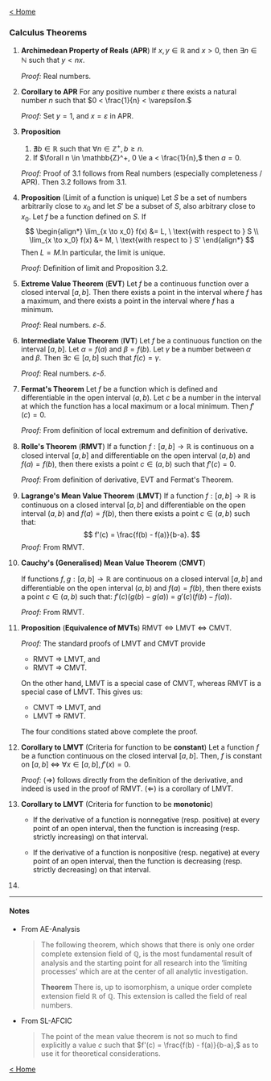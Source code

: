 [< Home](/index.html)



### Calculus Theorems



1. **Archimedean Property of Reals** (**APR**)
   If $x,y \in \mathbb{R}$ and $x>0,$ then $\exists n\in \mathbb{N}$ such that $y < nx.$​

   *Proof:*
   Real numbers.

   

2. **Corollary to APR** 
   For any positive number $\varepsilon$ there exists a natural number $n$ such that $0 < \frac{1}{n} < \varepsilon.$​

   *Proof:*
   Set $y = 1,$ and $x = \varepsilon$​ in APR.

   

3. **Proposition**

   1. $\nexists b \in \mathbb{R}$ such that $\forall n \in \mathbb{Z}^+, b \ge n.$
   2. If $\forall n \in \mathbb{Z}^+, 0 \le a < \frac{1}{n},$ then $a = 0.$​

   *Proof:*
   Proof of 3.1 follows from Real numbers (especially completeness / APR). Then 3.2 follows from 3.1.

   

4. **Proposition** (Limit of a function is unique)
   Let $S$ be a set of numbers arbitrarily close to $x_0$ and let $S'$ be a subset of $S$, also arbitrary close to $x_0.$ Let $f$ be a function defined on $S.$ If
   $$
   \begin{align*}
   \lim_{x \to x_0} f(x) &= L, \ \text{with respect to } S \\
   \lim_{x \to x_0} f(x) &= M, \ \text{with respect to } S'
   \end{align*}
   $$
   Then $L = M.$​ In particular, the limit is unique.

   *Proof:*
   Definition of limit and Proposition 3.2.

   

5. **Extreme Value Theorem** (**EVT**)
   Let $f$ be a continuous function over a closed interval $[a,b].$ Then there exists a point in the interval where $f$ has a maximum, and there exists a point in the interval where $f$​​ has a minimum. 

   *Proof:* 
   Real numbers. $\varepsilon$-$\delta.$​ 

   

6. **Intermediate Value Theorem** (**IVT**)
   Let $f$ be a continuous function on the interval $[a,b].$ Let $\alpha = f(a)$ and $\beta = f(b).$ Let $\gamma$ be a number between $\alpha$ and $\beta.$  Then $\exists c \in [a,b]$ such that $f(c) = \gamma.$

   *Proof:* 
   Real numbers. $\varepsilon$-$\delta.$

   

7. **Fermat's Theorem**
   Let $f$ be a function which is defined and differentiable in the open interval $(a,b).$ Let $c$ be a number in the interval at which the function has a local maximum or a local minimum. Then $f'(c) = 0.$ 

   *Proof:* 
   From definition of local extremum and definition of derivative.

   

8. **Rolle's Theorem** (**RMVT**)
   If a function $f : [a, b] → \mathbb{R}$ is continuous on a closed interval $[a, b]$ and differentiable on the open interval $(a, b)$ and $f (a) = f (b),$ then there exists a point $c \in (a, b)$ such that $f'(c) = 0.$

   *Proof:* 
   From definition of derivative, EVT and Fermat's Theorem.

   

9. **Lagrange's Mean Value Theorem** (**LMVT**)
   If a function $f : [a, b] → \mathbb{R}$ is continuous on a closed interval $[a, b]$ and differentiable on the open interval $(a, b)$ and $f (a) = f (b),$ then there exists a point $c \in (a, b)$ such that: 
   $$
   f'(c) = \frac{f(b) - f(a)}{b-a}.
   $$
   *Proof:* 
   From RMVT.

   

10. **Cauchy's (Generalised) Mean Value Theorem** (**CMVT**)

    If functions $f, g : [a, b] → \mathbb{R}$ are continuous on a closed interval $[a, b]$ and differentiable on the open interval $(a, b)$ and $f (a) = f (b),$ then there exists a point $c \in (a, b)$ such that: $f'(c)(g(b) - g(a))$ $=$ $g'(c)(f(b) - f(a)).$​

    *Proof:* 
    From RMVT.

    

11. **Proposition** (**Equivalence of MVTs**)
    RMVT $\Leftrightarrow$ LMVT $\Leftrightarrow$​​​ CMVT.

    *Proof:* The standard proofs of LMVT and CMVT provide

    * RMVT $\Rightarrow$ LMVT, and
    * RMVT $\Rightarrow$ CMVT.

    On the other hand, LMVT is a special case of CMVT, whereas RMVT is a special case of LMVT. This gives us:

    * CMVT $\Rightarrow$ LMVT, and
    * LMVT $\Rightarrow$ RMVT.

    The four conditions stated above complete the proof.

    

12. **Corollary to LMVT** (Criteria for function to be **constant**)
    Let a function $f$ be a function continuous on the closed interval $[a, b].$ Then,
    $f$ is constant on $[a,b$] $\iff$ $\forall x \in [a,b], f'(x) = 0.$

    *Proof:* 
    $(\Rightarrow)$ follows directly from the definition of the derivative, and indeed is used in the proof of RMVT.
    $(\Leftarrow)$​​ is a corollary of LMVT.

    

13. **Corollary to LMVT** (Criteria for function to be **monotonic**)

    * If the derivative of a function is nonnegative (resp. positive) at every point of an open interval, then the function is increasing (resp. strictly increasing) on that interval.

    * If the derivative of a function is nonpositive (resp. negative) at every point of an open interval, then the function is decreasing (resp. strictly decreasing) on that interval.

      

14. 



---

#### Notes

* From AE-Analysis

  > The following theorem, which shows that there is only one order complete extension field of $\mathbb{Q}$​, is the most fundamental result of analysis and the starting point for all research into the ‘limiting processes’ which are at the center of all analytic investigation.
  >
  > **Theorem** There is, up to isomorphism, a unique order complete extension field $\mathbb{R}$ of $\mathbb{Q}$​. This extension is called the field of real numbers.
  
* From SL-AFCIC

  > The point of the mean value theorem is not so much to find explicitly a value $c$ such that $f'(c) = \frac{f(b) - f(a)}{b-a},$ as to use it for theoretical considerations. 



[< Home](/index.html)